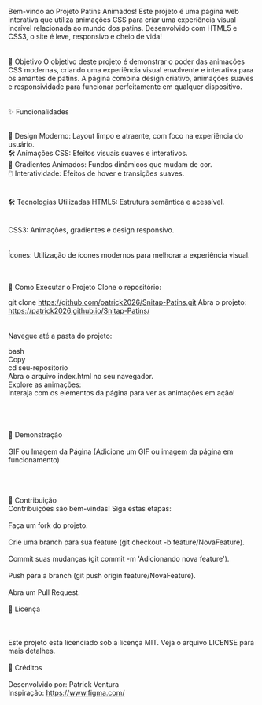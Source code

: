 Bem-vindo ao Projeto Patins Animados! Este projeto é uma página web interativa que utiliza animações CSS para criar uma experiência visual incrível relacionada ao mundo dos patins. Desenvolvido com HTML5 e CSS3, o site é leve, responsivo e cheio de vida!
<br>
<br>
<br>
🎯 Objetivo
O objetivo deste projeto é demonstrar o poder das animações CSS modernas, criando uma experiência visual envolvente e interativa para os amantes de patins. A página combina design criativo, animações suaves e responsividade para funcionar perfeitamente em qualquer dispositivo.
<br>
<br>
<br>
✨ Funcionalidades
<br>
<br>

🎨 Design Moderno: Layout limpo e atraente, com foco na experiência do usuário.
<br>
🛠️ Animações CSS: Efeitos visuais suaves e interativos.
<br>
🌈 Gradientes Animados: Fundos dinâmicos que mudam de cor.
<br>
🖱️ Interatividade: Efeitos de hover e transições suaves.
<br>
<br>
<br>
🛠️ Tecnologias Utilizadas
HTML5: Estrutura semântica e acessível.
<br>
<br>
<br>
CSS3: Animações, gradientes e design responsivo.
<br>
<br>
<br>
Ícones: Utilização de ícones modernos para melhorar a experiência visual.
<br>
<br>
<br>

🚀 Como Executar o Projeto
Clone o repositório:


git clone https://github.com/patrick2026/Snitap-Patins.git
Abra o projeto: https://patrick2026.github.io/Snitap-Patins/
<br>
<br>
<br>
Navegue até a pasta do projeto:
<br>


bash
<br>
Copy 
<br>
cd seu-repositorio
<br>
Abra o arquivo index.html no seu navegador.
<br>
Explore as animações:
<br>
Interaja com os elementos da página para ver as animações em ação!
<br>
<br>
<br>
<br>
<br>
🎥 Demonstração
<br>
<br>
GIF ou Imagem da Página
(Adicione um GIF ou imagem da página em funcionamento)
<br>
<br>
<br>
<br>


🤝 Contribuição
<br>
Contribuições são bem-vindas! Siga estas etapas:
<br>
<br>
Faça um fork do projeto.
<br>
<br>
Crie uma branch para sua feature (git checkout -b feature/NovaFeature).
<br>
<br>
Commit suas mudanças (git commit -m 'Adicionando nova feature').
<br>
<br>
Push para a branch (git push origin feature/NovaFeature).
<br>
<br>
Abra um Pull Request.
<br>
<br>
📜 Licença
<br>
<br>
<br>
<br>
Este projeto está licenciado sob a licença MIT. Veja o arquivo LICENSE para mais detalhes.
<br>
<br>
👏 Créditos
<br>
<br>
Desenvolvido por: Patrick Ventura
<br>
Inspiração: https://www.figma.com/

